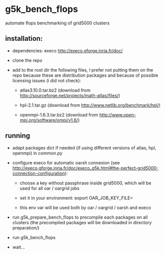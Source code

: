 g5k_bench_flops
===============

automate flops benchmarking of grid5000 clusters

installation:
-------------

- dependencies: execo http://execo.gforge.inria.fr/doc/

- clone the repo

- add to the root dir the following files, I prefer not putting them on the repo because these are distribution packages and because of possible licensing issues (i did not check):

  - atlas3.10.0.tar.bz2 (download from http://sourceforge.net/projects/math-atlas/files/)

  - hpl-2.1.tar.gz (download from http://www.netlib.org/benchmark/hpl/)

  - openmpi-1.6.3.tar.bz2 (download from http://www.open-mpi.org/software/ompi/v1.6/)

running
-------

- adapt packages dict if needed (if using different versions of atlas, hpl, openmpi) in common.py

- configure execo for automatic oarsh connexion (see http://execo.gforge.inria.fr/doc/execo_g5k.html#the-perfect-grid5000-connection-configuration):

  - choose a key without passphrase inside grid5000, which will be used for all oar / oargrid jobs

  - set it in your environment: export OAR_JOB_KEY_FILE=<path to chosen private key>

  - this env var will be used both by oar / oargrid / oarsh and execo

- run g5k_prepare_bench_flops to precompile each packages on all clusters (the precompiled packages will be downloaded in directory preparation/)

- run g5k_bench_flops

- wait...
